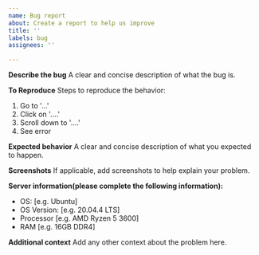```yaml
---
name: Bug report
about: Create a report to help us improve
title: ''
labels: bug
assignees: ''

---
```


**Describe the bug**
A clear and concise description of what the bug is.

**To Reproduce**
Steps to reproduce the behavior:
1. Go to '...'
2. Click on '....'
3. Scroll down to '....'
4. See error

**Expected behavior**
A clear and concise description of what you expected to happen.

**Screenshots**
If applicable, add screenshots to help explain your problem.

**Server information(please complete the following information):**
 - OS: [e.g. Ubuntu]
 - OS Version: [e.g. 20.04.4 LTS]
 - Processor [e.g. AMD Ryzen 5 3600]
 - RAM [e.g. 16GB DDR4]

**Additional context**
Add any other context about the problem here.
